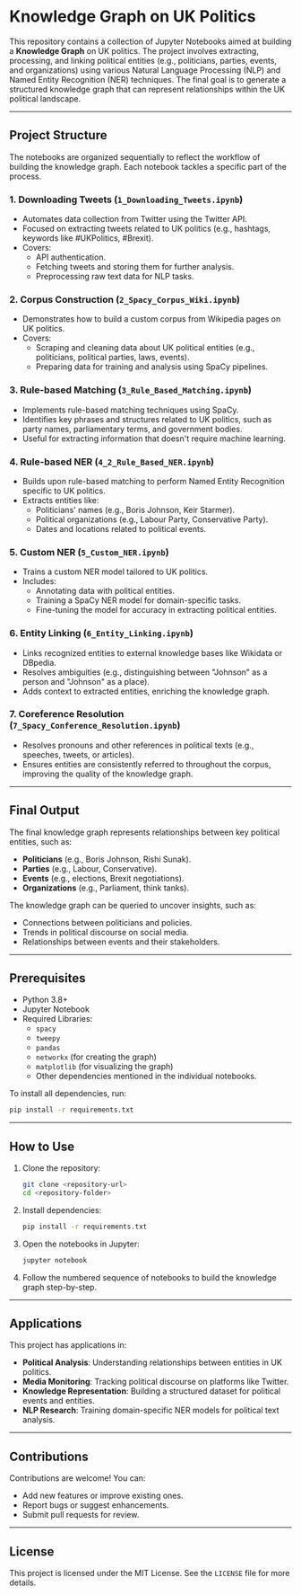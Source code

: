 
# Knowledge Graph on UK Politics

This repository contains a collection of Jupyter Notebooks aimed at building a **Knowledge Graph** on UK politics. The project involves extracting, processing, and linking political entities (e.g., politicians, parties, events, and organizations) using various Natural Language Processing (NLP) and Named Entity Recognition (NER) techniques. The final goal is to generate a structured knowledge graph that can represent relationships within the UK political landscape.

---

## Project Structure

The notebooks are organized sequentially to reflect the workflow of building the knowledge graph. Each notebook tackles a specific part of the process.

### 1. **Downloading Tweets (`1_Downloading_Tweets.ipynb`)**
   - Automates data collection from Twitter using the Twitter API.
   - Focused on extracting tweets related to UK politics (e.g., hashtags, keywords like #UKPolitics, #Brexit).
   - Covers:
     - API authentication.
     - Fetching tweets and storing them for further analysis.
     - Preprocessing raw text data for NLP tasks.

### 2. **Corpus Construction (`2_Spacy_Corpus_Wiki.ipynb`)**
   - Demonstrates how to build a custom corpus from Wikipedia pages on UK politics.
   - Covers:
     - Scraping and cleaning data about UK political entities (e.g., politicians, political parties, laws, events).
     - Preparing data for training and analysis using SpaCy pipelines.

### 3. **Rule-based Matching (`3_Rule_Based_Matching.ipynb`)**
   - Implements rule-based matching techniques using SpaCy.
   - Identifies key phrases and structures related to UK politics, such as party names, parliamentary terms, and government bodies.
   - Useful for extracting information that doesn't require machine learning.

### 4. **Rule-based NER (`4_2_Rule_Based_NER.ipynb`)**
   - Builds upon rule-based matching to perform Named Entity Recognition specific to UK politics.
   - Extracts entities like:
     - Politicians' names (e.g., Boris Johnson, Keir Starmer).
     - Political organizations (e.g., Labour Party, Conservative Party).
     - Dates and locations related to political events.

### 5. **Custom NER (`5_Custom_NER.ipynb`)**
   - Trains a custom NER model tailored to UK politics.
   - Includes:
     - Annotating data with political entities.
     - Training a SpaCy NER model for domain-specific tasks.
     - Fine-tuning the model for accuracy in extracting political entities.

### 6. **Entity Linking (`6_Entity_Linking.ipynb`)**
   - Links recognized entities to external knowledge bases like Wikidata or DBpedia.
   - Resolves ambiguities (e.g., distinguishing between "Johnson" as a person and "Johnson" as a place).
   - Adds context to extracted entities, enriching the knowledge graph.

### 7. **Coreference Resolution (`7_Spacy_Conference_Resolution.ipynb`)**
   - Resolves pronouns and other references in political texts (e.g., speeches, tweets, or articles).
   - Ensures entities are consistently referred to throughout the corpus, improving the quality of the knowledge graph.

---

## Final Output

The final knowledge graph represents relationships between key political entities, such as:
- **Politicians** (e.g., Boris Johnson, Rishi Sunak).
- **Parties** (e.g., Labour, Conservative).
- **Events** (e.g., elections, Brexit negotiations).
- **Organizations** (e.g., Parliament, think tanks).

The knowledge graph can be queried to uncover insights, such as:
- Connections between politicians and policies.
- Trends in political discourse on social media.
- Relationships between events and their stakeholders.

---

## Prerequisites

- Python 3.8+
- Jupyter Notebook
- Required Libraries:
  - `spacy`
  - `tweepy`
  - `pandas`
  - `networkx` (for creating the graph)
  - `matplotlib` (for visualizing the graph)
  - Other dependencies mentioned in the individual notebooks.

To install all dependencies, run:
```bash
pip install -r requirements.txt
```

---

## How to Use

1. Clone the repository:
   ```bash
   git clone <repository-url>
   cd <repository-folder>
   ```
2. Install dependencies:
   ```bash
   pip install -r requirements.txt
   ```
3. Open the notebooks in Jupyter:
   ```bash
   jupyter notebook
   ```
4. Follow the numbered sequence of notebooks to build the knowledge graph step-by-step.

---

## Applications

This project has applications in:
- **Political Analysis**: Understanding relationships between entities in UK politics.
- **Media Monitoring**: Tracking political discourse on platforms like Twitter.
- **Knowledge Representation**: Building a structured dataset for political events and entities.
- **NLP Research**: Training domain-specific NER models for political text analysis.

---

## Contributions

Contributions are welcome! You can:
- Add new features or improve existing ones.
- Report bugs or suggest enhancements.
- Submit pull requests for review.

---

## License

This project is licensed under the MIT License. See the `LICENSE` file for more details.
